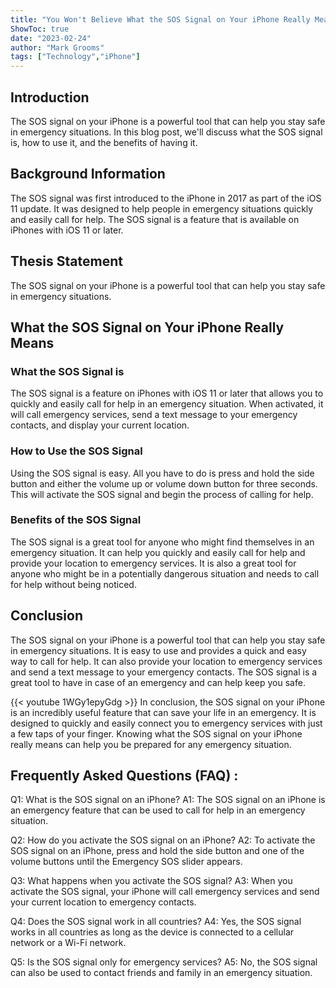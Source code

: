 ```yaml
---
title: "You Won't Believe What the SOS Signal on Your iPhone Really Means!"
ShowToc: true 
date: "2023-02-24"
author: "Mark Grooms" 
tags: ["Technology","iPhone"]
---
```

## Introduction

The SOS signal on your iPhone is a powerful tool that can help you stay safe in emergency situations. In this blog post, we'll discuss what the SOS signal is, how to use it, and the benefits of having it. 

## Background Information

The SOS signal was first introduced to the iPhone in 2017 as part of the iOS 11 update. It was designed to help people in emergency situations quickly and easily call for help. The SOS signal is a feature that is available on iPhones with iOS 11 or later.

## Thesis Statement

The SOS signal on your iPhone is a powerful tool that can help you stay safe in emergency situations.

## What the SOS Signal on Your iPhone Really Means

### What the SOS Signal is

The SOS signal is a feature on iPhones with iOS 11 or later that allows you to quickly and easily call for help in an emergency situation. When activated, it will call emergency services, send a text message to your emergency contacts, and display your current location. 

### How to Use the SOS Signal

Using the SOS signal is easy. All you have to do is press and hold the side button and either the volume up or volume down button for three seconds. This will activate the SOS signal and begin the process of calling for help. 

### Benefits of the SOS Signal

The SOS signal is a great tool for anyone who might find themselves in an emergency situation. It can help you quickly and easily call for help and provide your location to emergency services. It is also a great tool for anyone who might be in a potentially dangerous situation and needs to call for help without being noticed. 

## Conclusion

The SOS signal on your iPhone is a powerful tool that can help you stay safe in emergency situations. It is easy to use and provides a quick and easy way to call for help. It can also provide your location to emergency services and send a text message to your emergency contacts. The SOS signal is a great tool to have in case of an emergency and can help keep you safe.

{{< youtube 1WGy1epyGdg >}} 
In conclusion, the SOS signal on your iPhone is an incredibly useful feature that can save your life in an emergency. It is designed to quickly and easily connect you to emergency services with just a few taps of your finger. Knowing what the SOS signal on your iPhone really means can help you be prepared for any emergency situation.

## Frequently Asked Questions (FAQ) :
Q1: What is the SOS signal on an iPhone?
A1: The SOS signal on an iPhone is an emergency feature that can be used to call for help in an emergency situation.

Q2: How do you activate the SOS signal on an iPhone?
A2: To activate the SOS signal on an iPhone, press and hold the side button and one of the volume buttons until the Emergency SOS slider appears.

Q3: What happens when you activate the SOS signal?
A3: When you activate the SOS signal, your iPhone will call emergency services and send your current location to emergency contacts.

Q4: Does the SOS signal work in all countries?
A4: Yes, the SOS signal works in all countries as long as the device is connected to a cellular network or a Wi-Fi network.

Q5: Is the SOS signal only for emergency services?
A5: No, the SOS signal can also be used to contact friends and family in an emergency situation.


